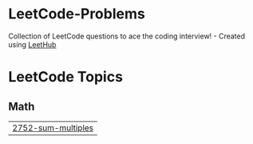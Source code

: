 # LeetCode-Problems
Collection of LeetCode questions to ace the coding interview! - Created using [LeetHub](https://github.com/QasimWani/LeetHub)

<!---LeetCode Topics Start-->
# LeetCode Topics
## Math
|  |
| ------- |
| [2752-sum-multiples](https://github.com/Sivasubramani-velusamy/LeetCode-Problems/tree/master/2752-sum-multiples) |
<!---LeetCode Topics End-->